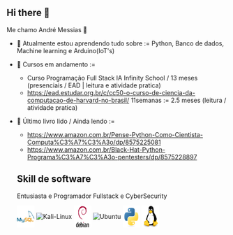 ## Hi there 👋 
Me chamo André Messias 🐧

- 🌱 Atualmente estou aprendendo tudo sobre := Python, Banco de dados, Machine learning e Arduino(IoT's)
- 🎯 Cursos em andamento :=
  * Curso Programação Full Stack IA Infinity School / 13 meses (presenciais / EAD | leitura e atividade pratica)
  * https://ead.estudar.org.br/c/cc50-o-curso-de-ciencia-da-computacao-de-harvard-no-brasil/ 11semanas := 2.5 meses (leitura / atividade pratica)
- 📖 Último livro lido / Ainda lendo :=
  * https://www.amazon.com.br/Pense-Python-Como-Cientista-Computa%C3%A7%C3%A3o/dp/8575225081
  * https://www.amazon.com.br/Black-Hat-Python-Programa%C3%A7%C3%A3o-pentesters/dp/8575228897 
  
  ## Skill de software
  Entusiasta e Programador Fullstack e CyberSecurity
  
  <img align="center" alt="MySQL" height="50" width="40" src="https://raw.githubusercontent.com/devicons/devicon/master/icons/mysql/mysql-original-wordmark.svg">
  <img align="center" alt="Kali-Linux" height="50" width="40" src="https://www.kali.org/images/kali-logo.svg">
  <img align="center" alt="Debian" height="50" width="40" src="https://raw.githubusercontent.com/devicons/devicon/master/icons/debian/debian-original-wordmark.svg">
  <img align="center" alt="Ubuntu" height="50" width="40" src="https://assets.ubuntu.com/v1/29985a98-ubuntu-logo32.png">
  <img align="center" alt="Python" height="50" width="40" src="https://raw.githubusercontent.com/devicons/devicon/master/icons/python/python-original.svg">
  <img align="center" alt="Linux" height="50" width="40" src="https://raw.githubusercontent.com/devicons/devicon/master/icons/linux/linux-original.svg">

  ###
